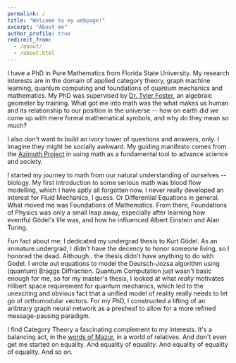 ```yaml
---
permalink: /
title: "Welcome to my webpage!"
excerpt: "About me"
author_profile: true
redirect_from: 
  - /about/
  - /about.html
---
```


I have a PhD in Pure Mathematics from Florida State University. My research interests are in the domain of applied category theory, graph machine learning, quantum computing and foundations of quantum mechanics and mathematics. My PhD was supervised by [Dr. Tyler Foster](https://www.linkedin.com/in/tyler-foster-04a796b5/), an algebraic geometer by training. What got me into math was the what makes us human and its relationship to our position in the universe -- how on earth did _we_ come up with mere formal mathematical symbols, and why do they mean so much?

I also don't want to build an ivory tower of questions and answers, only. I imagine they might be socially awkward.  My guiding manifesto comes from the [Azimuth Project](https://johncarlosbaez.wordpress.com/about/) in using math as a fundamental tool to advance science and society.

I started my journey to math from our natural understanding of ourselves -- biology. My first introduction to some serious math was blood flow modelling, which I have aptly all forgotten now. I never really developed an interest for Fluid Mechanics, I guess. Or Differential Equations in general. What moved me was Foundations of Mathematics. From there, Foundations of Physics was only a small leap away, especially after learning how eventful Gödel's life was, and how he influenced Albert Einstein and Alan Turing.

Fun fact about me: I dedicated my undergrad thesis to Kurt Gödel. As an immature undergrad, I didn't have the decency to honor someone living, so I honored the dead. Although.. the thesis didn't have anything to do with Godel. I wrote out equations to model the Deutsch-Jozsa algorithm using (quantum) Braggs Diffraction. Quantum Computation just wasn't basic enough for me, so for my master's thesis, I looked at what _really_ motivates Hilbert space requirement for quantum mechanics, which led to the unexciting and obvious fact that a unified model of reality really needs to let go of orthomodular vectors. For my PhD, I constructed a lifting of an aribtrary graph neural network as a presheaf to allow for a more refined message-passing paradigm.

I find Category Theory a fascinating complement to my interests. It's a balancing act, in the [words of Mazur](https://people.math.osu.edu/cogdell.1/6112-Mazur-www.pdf), in a world of relatives. And don't even get me started on equality. And equality of equality. And equality of equality of equality. And so on. 
